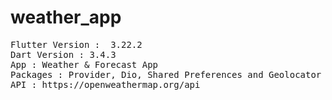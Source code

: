 # weather_app
 
<pre>Flutter Version :  3.22.2</br>Dart Version : 3.4.3</br>App : Weather & Forecast App</br>Packages : Provider, Dio, Shared Preferences and Geolocator</br>API : https://openweathermap.org/api</pre>
